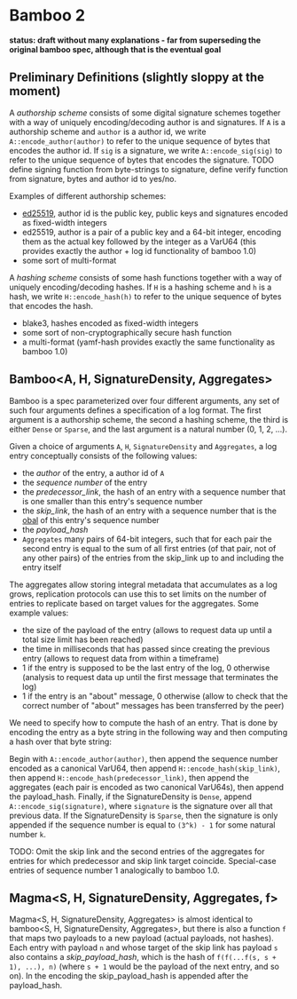 # Bamboo 2

**status: draft without many explanations - far from superseding the original bamboo spec, although that is the eventual goal**

## Preliminary Definitions (slightly sloppy at the moment)

A *authorship scheme* consists of some digital signature schemes together with a way of uniquely encoding/decoding author is and signatures. If `A` is a authorship scheme and `author` is a author id, we write `A::encode_author(author)` to refer to the unique sequence of bytes that encodes the author id. If `sig` is a signature, we write `A::encode_sig(sig)` to refer to the unique sequence of bytes that encodes the signature. TODO define signing function from byte-strings to signature, define verify function from signature, bytes and author id to yes/no.

Examples of different authorship schemes:

- [ed25519](https://ed25519.cr.yp.to/), author id is the public key, public keys and signatures encoded as fixed-width integers
- ed25519, author is a pair of a public key and a 64-bit integer, encoding them as the actual key followed by the integer as a VarU64 (this provides exactly the author + log id functionality of bamboo 1.0)
- some sort of multi-format

A *hashing scheme* consists of some hash functions together with a way of uniquely encoding/decoding hashes. If `H` is a hashing scheme and `h` is a hash, we write `H::encode_hash(h)` to refer to the unique sequence of bytes that encodes the hash.

- blake3, hashes encoded as fixed-width integers
- some sort of non-cryptographically secure hash function
- a multi-format (yamf-hash provides exactly the same functionality as bamboo 1.0)

## Bamboo<A, H, SignatureDensity, Aggregates>

Bamboo is a spec parameterized over four different arguments, any set of such four arguments defines a specification of a log format. The first argument is a authorship scheme, the second a hashing scheme, the third is either `Dense` or `Sparse`, and the last argument is a natural number (0, 1, 2, ...).

Given a choice of arguments `A`, `H`, `SignatureDensity` and `Aggregates`, a log entry conceptually consists of the following values:

- the *author* of the entry, a author id of `A`
- the *sequence number* of the entry
- the *predecessor_link*, the hash of an entry with a sequence number that is one smaller than this entry's sequence number
- the *skip_link*, the hash of an entry with a sequence number that is the [obal](Todo) of this entry's sequence number
- the *payload_hash*
- `Aggregates` many pairs of 64-bit integers, such that for each pair the second entry is equal to the sum of all first entries (of that pair, not of any other pairs) of the entries from the skip_link up to and including the entry itself

The aggregates allow storing integral metadata that accumulates as a log grows, replication protocols can use this to set limits on the number of entries to replicate based on target values for the aggregates. Some example values:

- the size of the payload of the entry (allows to request data up until a total size limit has been reached)
- the time in milliseconds that has passed since creating the previous entry (allows to request data from within a timeframe)
- 1 if the entry is supposed to be the last entry of the log, 0 otherwise (analysis to request data up until the first message that terminates the log)
- 1 if the entry is an "about" message, 0 otherwise (allow to check that the correct number of "about" messages has been transferred by the peer)

We need to specify how to compute the hash of an entry. That is done by encoding the entry as a byte string in the following way and then computing a hash over that byte string:

Begin with `A::encode_author(author)`, then append the sequence number encoded as a canonical VarU64, then append `H::encode_hash(skip_link)`, then append `H::encode_hash(predecessor_link)`, then append the aggregates (each pair is encoded as two canonical VarU64s), then append the payload_hash. Finally, if the SignatureDensity is `Dense`, append `A::encode_sig(signature)`, where `signature` is the signature over all that previous data. If the SignatureDensity is `Sparse`, then the signature is only appended if the sequence number is equal to `(3^k) - 1` for some natural number `k`.

TODO: Omit the skip link and the second entries of the aggregates for entries for which predecessor and skip link target coincide. Special-case entries of sequence number 1 analogically to bamboo 1.0.

## Magma<S, H, SignatureDensity, Aggregates, f>

Magma<S, H, SignatureDensity, Aggregates> is almost identical to bamboo<S, H, SignatureDensity, Aggregates>, but there is also a function `f` that maps two payloads to a new payload (actual payloads, not hashes). Each entry with payload `n` and whose target of the skip link has payload `s` also contains a *skip_payload_hash*, which is the hash of `f(f(...f(s, s + 1), ...), n)` (where `s + 1` would be the payload of the next entry, and so on). In the encoding the skip_payload_hash is appended after the payload_hash. 
